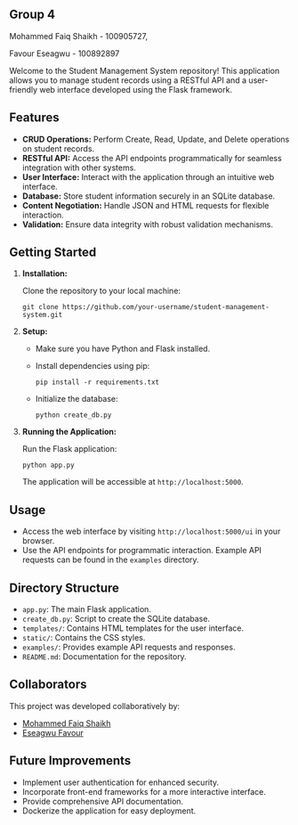 ## Group 4

Mohammed Faiq Shaikh - 100905727, 

Favour Eseagwu - 100892897



Welcome to the Student Management System repository! This application allows you to manage student records using a RESTful API and a user-friendly web interface developed using the Flask framework.

## Features

- **CRUD Operations:** Perform Create, Read, Update, and Delete operations on student records.
- **RESTful API:** Access the API endpoints programmatically for seamless integration with other systems.
- **User Interface:** Interact with the application through an intuitive web interface.
- **Database:** Store student information securely in an SQLite database.
- **Content Negotiation:** Handle JSON and HTML requests for flexible interaction.
- **Validation:** Ensure data integrity with robust validation mechanisms.

## Getting Started

1. **Installation:**

   Clone the repository to your local machine:

   ```
   git clone https://github.com/your-username/student-management-system.git
   ```

2. **Setup:**

   - Make sure you have Python and Flask installed.
   - Install dependencies using pip:

     ```
     pip install -r requirements.txt
     ```

   - Initialize the database:

     ```
     python create_db.py
     ```

3. **Running the Application:**

   Run the Flask application:

   ```
   python app.py
   ```

   The application will be accessible at `http://localhost:5000`.

## Usage

- Access the web interface by visiting `http://localhost:5000/ui` in your browser.
- Use the API endpoints for programmatic interaction. Example API requests can be found in the `examples` directory.

## Directory Structure

- `app.py`: The main Flask application.
- `create_db.py`: Script to create the SQLite database.
- `templates/`: Contains HTML templates for the user interface.
- `static/`: Contains the CSS styles.
- `examples/`: Provides example API requests and responses.
- `README.md`: Documentation for the repository.

## Collaborators

This project was developed collaboratively by:
- [Mohammed Faiq Shaikh](https://github.com/mfaiq)
- [Eseagwu Favour](https://github.com/favourcodes)

## Future Improvements

- Implement user authentication for enhanced security.
- Incorporate front-end frameworks for a more interactive interface.
- Provide comprehensive API documentation.
- Dockerize the application for easy deployment.



